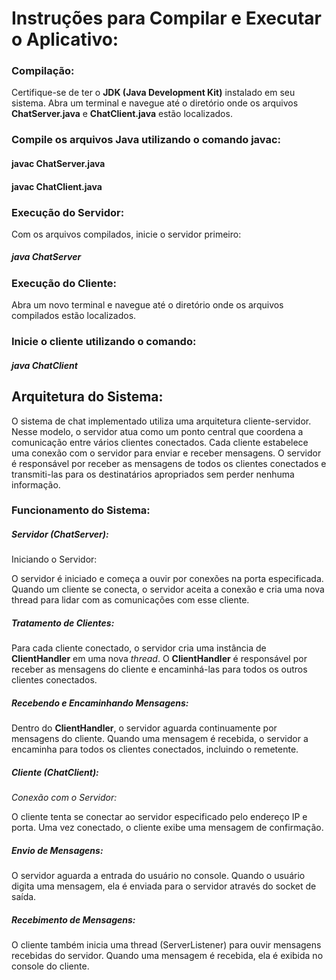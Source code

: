 # Instruções para Compilar e Executar o Aplicativo: #

### Compilação: ###
Certifique-se de ter o **JDK (Java Development Kit)** instalado em seu sistema.
Abra um terminal e navegue até o diretório onde os arquivos **ChatServer.java** e **ChatClient.java** estão localizados.

### Compile os arquivos Java utilizando o comando javac: ###
#### javac ChatServer.java ####
#### javac ChatClient.java ####

### Execução do Servidor: ###
Com os arquivos compilados, inicie o servidor primeiro:
##### java ChatServer #####

### Execução do Cliente: ###
Abra um novo terminal e navegue até o diretório onde os arquivos compilados estão localizados.

### Inicie o cliente utilizando o comando: ###
##### java ChatClient #####

## Arquitetura do Sistema: ##
O sistema de chat implementado utiliza uma arquitetura cliente-servidor. Nesse modelo, o servidor atua como um ponto central que coordena a comunicação entre vários clientes conectados. Cada cliente estabelece uma conexão com o servidor para enviar e receber mensagens.
O servidor é responsável por receber as mensagens de todos os clientes conectados e transmiti-las para os destinatários apropriados sem perder nenhuma informação.

### Funcionamento do Sistema: ###

##### Servidor (ChatServer): #####
Iniciando o Servidor:

O servidor é iniciado e começa a ouvir por conexões na porta especificada.
Quando um cliente se conecta, o servidor aceita a conexão e cria uma nova thread para lidar com as comunicações com esse cliente.

##### Tratamento de Clientes: #####

Para cada cliente conectado, o servidor cria uma instância de **ClientHandler** em uma nova *thread*.
O **ClientHandler** é responsável por receber as mensagens do cliente e encaminhá-las para todos os outros clientes conectados.

##### Recebendo e Encaminhando Mensagens: #####

Dentro do **ClientHandler**, o servidor aguarda continuamente por mensagens do cliente.
Quando uma mensagem é recebida, o servidor a encaminha para todos os clientes conectados, incluindo o remetente.

##### Cliente (ChatClient): #####
*Conexão com o Servidor:*

O cliente tenta se conectar ao servidor especificado pelo endereço IP e porta.
Uma vez conectado, o cliente exibe uma mensagem de confirmação.

##### Envio de Mensagens: #####

O servidor aguarda a entrada do usuário no console.
Quando o usuário digita uma mensagem, ela é enviada para o servidor através do socket de saída.

##### Recebimento de Mensagens: #####

O cliente também inicia uma thread (ServerListener) para ouvir mensagens recebidas do servidor.
Quando uma mensagem é recebida, ela é exibida no console do cliente.
